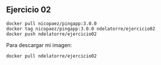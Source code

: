 ## Ejercicio 02
```
docker pull nicopaez/pingapp:3.0.0
docker tag nicopaez/pingapp:3.0.0 ndelatorre/ejercicio02
docker push ndelatorre/ejercicio02
```
Para descargar mi imagen:
```
docker pull ndelatorre/ejercicio02
```
